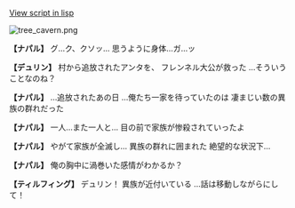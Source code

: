 [View script in lisp](../scripts/1250102.txt)

![tree_cavern.png](../images/backgrounds/tree_cavern.png)

**【ナパル】**
グ…ク、クソッ…
思うように身体…ガ…ッ

**【デュリン】**
村から追放されたアンタを、
フレンネル大公が救った
…そういうことなのね？

**【ナパル】**
…追放されたあの日
…俺たち一家を待っていたのは
凄まじい数の異族の群れだった

**【ナパル】**
一人…また一人と…
目の前で家族が惨殺されていったよ

**【ナパル】**
やがて家族が全滅し…
異族の群れに囲まれた
絶望的な状況下…

**【ナパル】**
俺の胸中に渦巻いた感情がわかるか？

**【ティルフィング】**
デュリン！
異族が近付いている
…話は移動しながらにして！